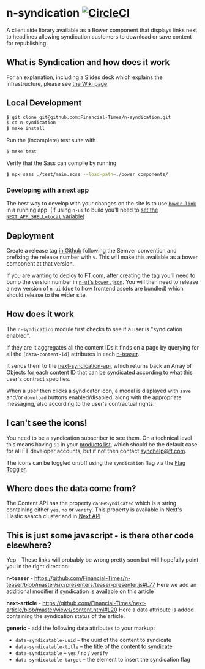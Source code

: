 # n-syndication [![CircleCI](https://circleci.com/gh/Financial-Times/n-syndication.svg?style=svg)](https://circleci.com/gh/Financial-Times/n-syndication)

A client side library available as a Bower component that displays links next to headlines allowing syndication customers to download or save content for republishing.

## What is Syndication and how does it work

For an explanation, including a Slides deck which explains the infrastructure, please see [the Wiki page](https://github.com/Financial-Times/next/wiki/Syndication)

## Local Development

```sh
$ git clone git@github.com:Financial-Times/n-syndication.git
$ cd n-syndication
$ make install
```

Run the (incomplete) test suite with

```sh
$ make test
```

Verify that the Sass can compile by running

```sh
$ npx sass ./test/main.scss --load-path=./bower_components/
```

### Developing with a next app

The best way to develop with your changes on the site is to use [`bower link`](https://bower.io/docs/api/#link) in a running app. (If using `n-ui` to build you'll need to [set the `NEXT_APP_SHELL=local` variable](https://github.com/Financial-Times/n-ui#testing-in-an-app))

## Deployment

Create a release tag [in Github](https://github.com/Financial-Times/n-syndication/releases) following the Semver convention and prefixing the release number with `v`. This will make this available as a bower component at that version.

If you are wanting to deploy to FT.com, after creating the tag you'll need to bump the version number in [`n-ui`’s `bower.json`](https://github.com/Financial-Times/n-ui/blob/master/bower.json). You will then need to release a new version of `n-ui` (due to how frontend assets are bundled) which should release to the wider site.


## How does it work

The `n-syndication` module first checks to see if a user is "syndication enabled".

If they are it aggregates all the content IDs it finds on a page by querying for all the `[data-content-id]` attributes in each [n-teaser](https://github.com/Financial-Times/n-teaser).

It sends them to the [next-syndication-api](https://github.com/Financial-Times/next-syndication-api), which returns back an Array of Objects for each content ID that can be syndicated according to what this user's contract specifies.

When a user then clicks a syndicator icon, a modal is displayed with `save` and/or `download` buttons enabled/disabled, along with the appropriate messaging, also according to the user's contractual rights.

## I can't see the icons!

You need to be a syndication subscriber to see them. On a technical level this means having `S1` in your [products list](https://session-next.ft.com/products), which should be the default case for all FT developer accounts, but if not then contact syndhelp@ft.com.

The icons can be toggled on/off using the `syndication` flag via the [Flag Toggler](https://toggler.ft.com/).

## Where does the data come from?
The Content API has the property `canBeSyndicated` which is a string containing either `yes`, `no` or `verify`.  This property is available in Next's Elastic search cluster and in [Next API](https://github.com/Financial-Times/next-api)

## This is just some javascript - is there other code elsewhere?
Yep - These links will probably be wrong pretty soon but will hopefully point you in the right direction:

**n-teaser** - https://github.com/Financial-Times/n-teaser/blob/master/src/presenters/teaser-presenter.js#L77
Here we add an additional modifier if syndication is available on this article

**next-article** - https://github.com/Financial-Times/next-article/blob/master/views/content.html#L20
Here a data attribute is added containing the syndication status of the article.

**generic** - add the following data attributes to your markup:

* `data-syndicatable-uuid` – the uuid of the content to syndicate
* `data-syndicatable-title` – the title of the content to syndicate
* `data-syndicatable` – `yes` / `no` / `verify`
* `data-syndicatable-target` – the element to insert the syndication flag
